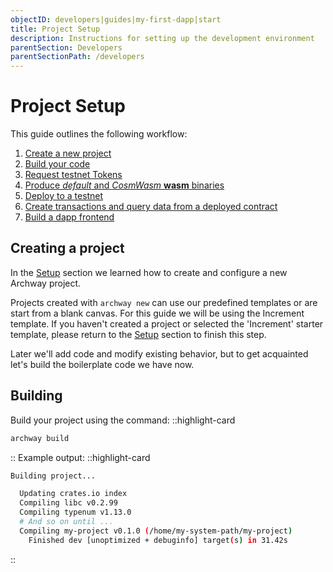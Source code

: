 ```yaml
---
objectID: developers|guides|my-first-dapp|start
title: Project Setup
description: Instructions for setting up the development environment
parentSection: Developers
parentSectionPath: /developers
---
```


# Project Setup

This guide outlines the following workflow:

1. [Create a new project](#creating-a-project)
2. [Build your code](#building)
3. [Request testnet Tokens](../2.faucet.md)
4. [Produce _default_ and _CosmWasm_ **wasm** binaries](./3.wasm.md)
5. [Deploy to a testnet](./4.deploy.md)
6. [Create transactions and query data from a deployed contract](./5.interact.md)
7. [Build a dapp frontend](./6.dapp.md)

## Creating a project

In the [Setup](../../1.getting-started/2.setup.md) section we learned how to create and configure a new Archway project.

Projects created with `archway new` can use our predefined templates or are start from a blank canvas. For this guide we will be using the Increment template. If you haven't created a project or selected the 'Increment' starter template, please return to the [Setup](../../1.getting-started/2.setup.md) section to finish this step.

Later we'll add code and modify existing behavior, but to get acquainted let's build the boilerplate code we have now.

## Building

Build your project using the command:
::highlight-card

```bash
archway build
```

::
Example output:
::highlight-card

```bash
Building project...

  Updating crates.io index
  Compiling libc v0.2.99
  Compiling typenum v1.13.0
  # And so on until ...
  Compiling my-project v0.1.0 (/home/my-system-path/my-project)
    Finished dev [unoptimized + debuginfo] target(s) in 31.42s
```

::
